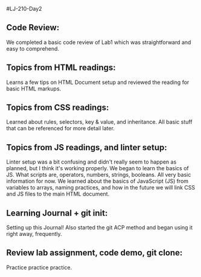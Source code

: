 #LJ-210-Day2

## Code Review:
 We completed a basic code review of Lab1 which was straightforward and easy to comprehend.
## Topics from HTML readings:
Learns a few tips on HTML Document setup and reviewed the reading for basic HTML markups.
## Topics from CSS readings:
Learned about rules, selectors, key & value, and inheritance. All basic stuff that can be referenced for more detail later.
## Topics from JS readings, and linter setup:
Linter setup was a bit confusing and didn't really seem to happen as planned, but I think it's working properly. We began to learn the basics of JS. What scripts are, operators, numbers, strings, booleans. All very basic information for now. We learned about the basics of JavaScript (JS) from variables to arrays, naming practices, and how in the future we will link CSS and JS files to the main HTML document.
## Learning Journal + git init:
Setting up this Journal! Also started the git ACP method and began using it right away, frequently.
## Review lab assignment, code demo, git clone:
Practice practice practice.
